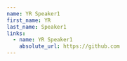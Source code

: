 ```yaml
---
name: YR Speaker1
first_name: YR
last_name: Speaker1
links:
  - name: YR Speaker1
    absolute_url: https://github.com
---
```

